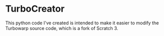 # TurboCreator
This python code I've created is intended to make it easier to modify the Turbowarp source code, which is a fork of Scratch 3.
